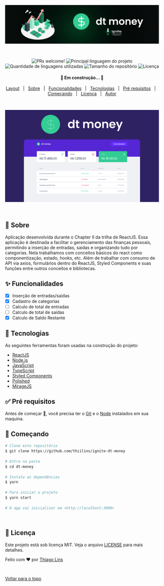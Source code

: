 <div align="center" id="top"> 
  <img src="./.github/logo.png" alt="Dt Money" />

  &#xa0;

  <!-- <a href="https://dtmoney.netlify.com">Demo</a> -->
</div>

<!-- <h1 align="center">Dt Money</h1> -->

<p align="center">
  <img src="https://img.shields.io/static/v1?label=PRs&message=welcome&color=04D361&labelColor=000000?color=04D361&style=for-the-badge" alt="PRs welcome!" />
    <img alt="Principal linguagem do projeto" src="https://img.shields.io/github/languages/top/thiilins/dt-money?color=04D361&style=for-the-badge">
  <img alt="Quantidade de linguagens utilizadas" src="https://img.shields.io/github/languages/count/thiilins/dt-money?color=04D361&style=for-the-badge">
  <img alt="Tamanho do repositório" src="https://img.shields.io/github/repo-size/thiilins/dt-money?color=04D361&style=for-the-badge">
  <img alt="Licença" src="https://img.shields.io/github/license/thiilins/dt-money?color=04D361&style=for-the-badge">

  
</p>

<h4 align="center"> 
	🚧  Em construção...  🚧
</h4> 


<p align="center">
  <a href="https://www.figma.com/file/0xmu9mj2TJYoIOubBFWsk5/dtmoney-Ignite-(Copy)?node-id=0%3A1">Layout</a> &#xa0; | &#xa0; 
  <a href="#dart-sobre">Sobre</a> &#xa0; | &#xa0; 
  <a href="#sparkles-funcionalidades">Funcionalidades</a> &#xa0; | &#xa0;
  <a href="#rocket-tecnologias">Tecnologias</a> &#xa0; | &#xa0;
  <a href="#white_check_mark-pré-requisitos">Pré requisitos</a> &#xa0; | &#xa0;
  <a href="#checkered_flag-começando">Começando</a> &#xa0; | &#xa0;
  <a href="#memo-licença">Licença</a> &#xa0; | &#xa0;
  <a href="https://github.com/thiilins" target="_blank">Autor</a>
  <br />
</p>
  <br />

<p align="center"><img  width="800" src="./.github/preview-banner.png" alt="Dt Money" /></p>
  <br />

## :dart: Sobre ##
Aplicação desenvolvida durante o Chapter II da trilha de ReactJS.
Essa aplicação é destinada a facilitar o gerenciamento das finanças pessoais, permitindo a inserção de entradas, saidas e organizando tudo por categorias.
Nela trabalhamos com conceitos básicos do react como componentização, estado, hooks, etc. Além de trabalhar com consumo de API via axios, formulários dentro do ReactJS, Styled Components e suas funções entre outros conceitos e bibliotecas.
 &#xa0;

## :sparkles: Funcionalidades ##
- [x] Inserção de entradas/saidas
- [x] Cadastro de categorias
- [ ] Calculo de total de entradas
- [ ] Calculo de total de saídas
- [x] Calculo de Saldo Restante
 &#xa0;

## :rocket: Tecnologias ##

As seguintes ferramentas foram usadas na construção do projeto:

- [ReactJS](https://pt-br.reactjs.org/)
- [Node.js](https://nodejs.org/en/)
- [JavaScript](https://developer.mozilla.org/pt-BR/docs/Web/JavaScript)
- [TypeScript](https://www.typescriptlang.org/)
- [Styled Components](https://styled-components.com/)
- [Polished](https://polished.js.org/)
- [MirageJS](https://miragejs.com/)
 &#xa0;

## :white_check_mark: Pré requisitos ##

Antes de começar :checkered_flag:, você precisa ter o [Git](https://git-scm.com) e o [Node](https://nodejs.org/en/) instalados em sua maquina.
 &#xa0;

## :checkered_flag: Começando ##

```bash
# Clone este repositório
$ git clone https://github.com/thiilins/ignite-dt-money

# Entre na pasta
$ cd dt-money

# Instale as dependências
$ yarn

# Para iniciar o projeto
$ yarn start

# O app vai inicializar em <http://localhost:3000>
```
 &#xa0;

## :memo: Licença ##

Este projeto está sob licença MIT. Veja o arquivo [LICENSE](LICENSE.md) para mais detalhes.


Feito com :heart: por <a href="https://github.com/thiilins" target="_blank">Thiago Lins</a>

&#xa0;

<a href="#top">Voltar para o topo</a>
